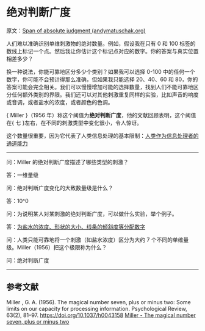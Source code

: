 # 绝对判断广度

原文：[Span of absolute judgment (andymatuschak.org)](https://notes.andymatuschak.org/ziwhFzgTbrS2uxWEkCvoJzQrDzRz5EAWWZFy)

人们难以准确识别单维刺激物的绝对数量。例如，假设我在只有 0 和 100 标签的数线上标记一个点。然后我让你估计这个标记点对应的数字。你的答案与真实位置相差多少？

换一种说法，你能可靠地区分多少个类别？如果我可以选择 0-100 中的任何一个数字，你可能不会预计得那么准确，但如果我只能选择 20、40、60 和 80，你的答案可能会完全相关。我们可以慢慢增加可能的选择数量，找到人们不能可靠地区分任何额外类别的界限。我们还可以对其他刺激重复同样的实验，比如声音的响度或音调，或者盐水的浓度，或者颜色的色调。

{ Miller }（1956 年）称这个阈值为**绝对判断广度**，他的文献回顾表明，这个阈值在{ 七 }左右，在不同的刺激类型中变化很小，令人惊讶。

这个数量很重要，因为它代表了人类信息处理的基本限制：[人类作为信息处理者的通道能力](https://notes.andymatuschak.org/z8iJEzmLdBMoWYtQHkDohDgeWz6UBGm74qEiW)

------

问：Miller 的绝对判断广度描述了哪些类型的刺激？

答：一维量级

问：绝对判断广度变化的大致数量级是什么？

答：10^0

问：为说明某人对某刺激的绝对判断广度，可以做什么实验，举个例子。

答：[为盐水的浓度、形状的大小、线条的倾斜度等分配数字](https://notes.andymatuschak.org/ziwhFzgTbrS2uxWEkCvoJzQrDzRz5EAWWZFy)

问：人类只能可靠地将一个刺激（如盐水浓度）区分为大约 7 个不同的单维量级。Miller（1956）把这个极限称为什么？

问：绝对判断广度

------

## 参考文献

Miller , G. A. (1956). The magical number seven, plus or minus two: Some limits on our capacity for processing information. Psychological Review, 63(2), 81–97. https://doi.org/10.1037/h0043158 [Miller - The magical number seven, plus or minus two](https://notes.andymatuschak.org/zjfsd9pyxWQAF3HU5k7RAXhRjJBqtMEGKK27)